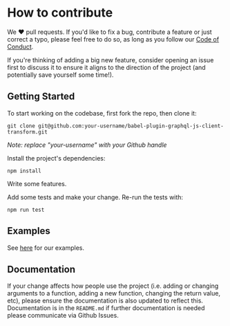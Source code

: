 # How to contribute
We ❤️ pull requests. If you'd like to fix a bug, contribute a feature or
just correct a typo, please feel free to do so, as long as you follow
our [Code of Conduct](https://github.com/Shopify/babel-plugin-graphql-js-client-transform/blob/master/CODE_OF_CONDUCT.md).

If you're thinking of adding a big new feature, consider opening an
issue first to discuss it to ensure it aligns to the direction of the
project (and potentially save yourself some time!).

## Getting Started
To start working on the codebase, first fork the repo, then clone it:
```
git clone git@github.com:your-username/babel-plugin-graphql-js-client-transform.git
```
*Note: replace "your-username" with your Github handle*

Install the project's dependencies:
```
npm install
```

Write some features.

Add some tests and make your change. Re-run the tests with:
```
npm run test
```

## Examples
See [here](https://github.com/Shopify/babel-plugin-graphql-js-client-transform/blob/master/examples) for our examples.

## Documentation
If your change affects how people use the project (i.e. adding or
changing arguments to a function, adding a new function, changing the
return value, etc), please ensure the documentation is also updated to
reflect this. Documentation is in the `README.md` if further documentation is needed please communicate via Github Issues.
